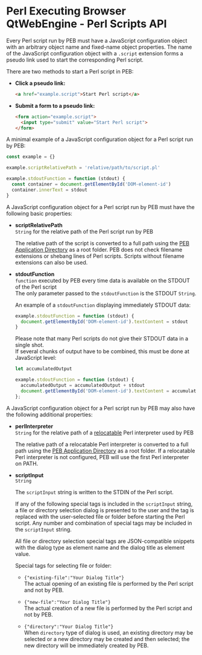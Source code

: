 # Perl Executing Browser QtWebEngine - Perl Scripts API

Every Perl script run by PEB must have a JavaScript configuration object with an arbitrary object name and fixed-name object properties. The name of the JavaScript configuration object with a ``.script`` extension forms a pseudo link used to start the corresponding Perl script.  

There are two methods to start a Perl script in PEB:  

* **Click a pseudo link:**  
  ```html
  <a href="example.script">Start Perl script</a>
  ```

* **Submit a form to a pseudo link:**  

  ```html
  <form action="example.script">
    <input type="submit" value="Start Perl script">
  </form>
  ```

A minimal example of a JavaScript configuration object for a Perl script run by PEB:  

```javascript
const example = {}

example.scriptRelativePath = 'relative/path/to/script.pl'

example.stdoutFunction = function (stdout) {
  const container = document.getElementById('DOM-element-id')
  container.innerText = stdout
}
```

A JavaScript configuration object for a Perl script run by PEB must have the following basic properties:

* **scriptRelativePath**  
  ``String`` for the relative path of the Perl script run by PEB  

  The relative path of the script is converted to a full path using the [PEB Application Directory](./doc/application-directory.md) as a root folder. PEB does not check filename extensions or shebang lines of Perl scripts. Scripts without filename extensions can also be used.  

* **stdoutFunction**  
  ``function`` executed by PEB every time data is available on the STDOUT of the Perl script  
  The only parameter passed to the ``stdoutFunction`` is the STDOUT ``String``.  

  An example of a ``stdoutFunction`` displaying immediately STDOUT data:

  ```javascript
  example.stdoutFunction = function (stdout) {
    document.getElementById('DOM-element-id').textContent = stdout
  }
  ```

  Please note that many Perl scripts do not give their STDOUT data in a single shot.  
  If several chunks of output have to be combined, this must be done at JavaScript level:  

  ```javascript
  let accumulatedOutput

  example.stdoutFunction = function (stdout) {
    accumulatedOutput = accumulatedOutput + stdout
    document.getElementById('DOM-element-id').textContent = accumulatedOutput
  };
  ```

A JavaScript configuration object for a Perl script run by PEB may also have the following additional properties:

* **perlInterpreter**  
  ``String`` for the relative path of a [relocatable](https://github.com/skaji/relocatable-perl) Perl interpreter used by PEB  

  The relative path of a relocatable Perl interpreter is converted to a full path using the [PEB Application Directory](./doc/application-directory.md) as a root folder. If a relocatable Perl interpreter is not configured, PEB will use the first Perl interpreter on PATH.  

* **scriptInput**  
  ``String``  

  The ``scriptInput`` string is written to the STDIN of the Perl script.  

  If any of the following special tags is included in the ``scriptInput`` string, a file or directory selection dialog is presented to the user and the tag is replaced with the user-selected file or folder before starting the Perl script. Any number and combination of special tags may be included in the ``scriptInput`` string.  

  All file or directory selection special tags are JSON-compatible snippets with the dialog type as element name and the dialog title as element value.  

  Special tags for selecting file or folder:  

  * ``{"existing-file":"Your Dialog Title"}``  
  The actual opening of an existing file is performed by the Perl script and not by PEB.  

  * ``{"new-file":"Your Dialog Title"}``  
  The actual creation of a new file is performed by the Perl script and not by PEB.  

  * ``{"directory":"Your Dialog Title"}``  
  When ``directory`` type of dialog is used, an existing directory may be selected or a new directory may be created and then selected; the new directory will be immediately created by PEB.
